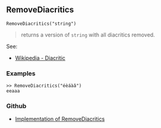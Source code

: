 ## RemoveDiacritics

```
RemoveDiacritics("string")
```

> returns a version of `string` with all diacritics removed.
 

See:
* [Wikipedia - Diacritic](https://en.wikipedia.org/wiki/Diacritic)
 

### Examples

```
>> RemoveDiacritics("éèáàâ")
eeaaa
```

### Github

* [Implementation of RemoveDiacritics](https://github.com/axkr/symja_android_library/blob/master/symja_android_library/matheclipse-core/src/main/java/org/matheclipse/core/builtin/StringFunctions.java#L1207) 
